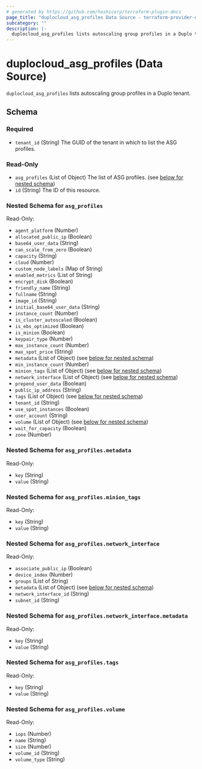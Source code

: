 ```yaml
---
# generated by https://github.com/hashicorp/terraform-plugin-docs
page_title: "duplocloud_asg_profiles Data Source - terraform-provider-duplocloud"
subcategory: ""
description: |-
  duplocloud_asg_profiles lists autoscaling group profiles in a Duplo tenant.
---
```


# duplocloud_asg_profiles (Data Source)

`duplocloud_asg_profiles` lists autoscaling group profiles in a Duplo tenant.



<!-- schema generated by tfplugindocs -->
## Schema

### Required

- `tenant_id` (String) The GUID of the tenant in which to list the ASG profiles.

### Read-Only

- `asg_profiles` (List of Object) The list of ASG profiles. (see [below for nested schema](#nestedatt--asg_profiles))
- `id` (String) The ID of this resource.

<a id="nestedatt--asg_profiles"></a>
### Nested Schema for `asg_profiles`

Read-Only:

- `agent_platform` (Number)
- `allocated_public_ip` (Boolean)
- `base64_user_data` (String)
- `can_scale_from_zero` (Boolean)
- `capacity` (String)
- `cloud` (Number)
- `custom_node_labels` (Map of String)
- `enabled_metrics` (List of String)
- `encrypt_disk` (Boolean)
- `friendly_name` (String)
- `fullname` (String)
- `image_id` (String)
- `initial_base64_user_data` (String)
- `instance_count` (Number)
- `is_cluster_autoscaled` (Boolean)
- `is_ebs_optimized` (Boolean)
- `is_minion` (Boolean)
- `keypair_type` (Number)
- `max_instance_count` (Number)
- `max_spot_price` (String)
- `metadata` (List of Object) (see [below for nested schema](#nestedobjatt--asg_profiles--metadata))
- `min_instance_count` (Number)
- `minion_tags` (List of Object) (see [below for nested schema](#nestedobjatt--asg_profiles--minion_tags))
- `network_interface` (List of Object) (see [below for nested schema](#nestedobjatt--asg_profiles--network_interface))
- `prepend_user_data` (Boolean)
- `public_ip_address` (String)
- `tags` (List of Object) (see [below for nested schema](#nestedobjatt--asg_profiles--tags))
- `tenant_id` (String)
- `use_spot_instances` (Boolean)
- `user_account` (String)
- `volume` (List of Object) (see [below for nested schema](#nestedobjatt--asg_profiles--volume))
- `wait_for_capacity` (Boolean)
- `zone` (Number)

<a id="nestedobjatt--asg_profiles--metadata"></a>
### Nested Schema for `asg_profiles.metadata`

Read-Only:

- `key` (String)
- `value` (String)


<a id="nestedobjatt--asg_profiles--minion_tags"></a>
### Nested Schema for `asg_profiles.minion_tags`

Read-Only:

- `key` (String)
- `value` (String)


<a id="nestedobjatt--asg_profiles--network_interface"></a>
### Nested Schema for `asg_profiles.network_interface`

Read-Only:

- `associate_public_ip` (Boolean)
- `device_index` (Number)
- `groups` (List of String)
- `metadata` (List of Object) (see [below for nested schema](#nestedobjatt--asg_profiles--network_interface--metadata))
- `network_interface_id` (String)
- `subnet_id` (String)

<a id="nestedobjatt--asg_profiles--network_interface--metadata"></a>
### Nested Schema for `asg_profiles.network_interface.metadata`

Read-Only:

- `key` (String)
- `value` (String)



<a id="nestedobjatt--asg_profiles--tags"></a>
### Nested Schema for `asg_profiles.tags`

Read-Only:

- `key` (String)
- `value` (String)


<a id="nestedobjatt--asg_profiles--volume"></a>
### Nested Schema for `asg_profiles.volume`

Read-Only:

- `iops` (Number)
- `name` (String)
- `size` (Number)
- `volume_id` (String)
- `volume_type` (String)
